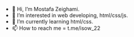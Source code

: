 - 👋 Hi, I’m Mostafa Zeighami.
- 👀 I’m interested in web developing, html/css/js.
- 🌱 I’m currently learning html/css.
- 📫 How to reach me = t.me/isow_22

<!---
IsoW-22/IsoW-22 is a ✨ special ✨ repository because its `README.md` (this file) appears on your GitHub profile.
You can click the Preview link to take a look at your changes.
--->
